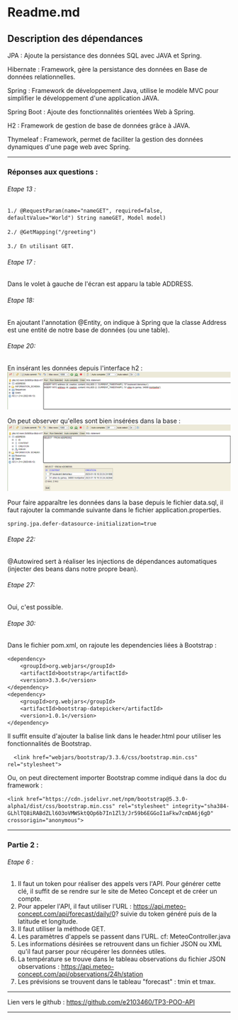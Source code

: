 # Readme.md

## Description des dépendances

JPA : Ajoute la persistance des données SQL avec JAVA et Spring.

Hibernate : Framework, gère la persistance des données en Base de données relationnelles.

Spring : Framework de développement Java, utilise le modèle MVC pour simplifier le développement d'une application JAVA.

Spring Boot : Ajoute des fonctionnalités orientées Web à Spring.

H2 : Framework de gestion de base de données grâce à JAVA.

Thymeleaf : Framework, permet de faciliter la gestion des données dynamiques d'une page web avec Spring.

---

### Réponses aux questions : 

###### Etape 13 :

    1./ @RequestParam(name="nameGET", required=false, defaultValue="World") String nameGET, Model model)

    2./ @GetMapping("/greeting")

    3./ En utilisant GET.

###### Etape 17 :

Dans le volet à gauche de l'écran est apparu la table ADDRESS.


###### Etape 18:

En ajoutant l'annotation @Entity, on indique à Spring que la classe Address est une entité 
de notre base de données (ou une table).

###### Etape 20:

En insérant les données depuis l'interface h2 :
![img.png](img.png)

On peut observer qu'elles sont bien insérées dans la base : 
![img_1.png](img_1.png)

Pour faire apparaître les données dans la base depuis le fichier data.sql,
il faut rajouter la commande suivante dans le fichier application.properties. 

    spring.jpa.defer-datasource-initialization=true

###### Etape 22:

@Autowired sert à réaliser les injections de dépendances automatiques (injecter des beans dans notre propre bean).

###### Etape 27:

Oui, c'est possible.

###### Etape 30:

Dans le fichier pom.xml, on rajoute les dependencies liées à Bootstrap : 

    <dependency>
        <groupId>org.webjars</groupId>
        <artifactId>bootstrap</artifactId>
        <version>3.3.6</version>
    </dependency>
    <dependency>
        <groupId>org.webjars</groupId>
        <artifactId>bootstrap-datepicker</artifactId>
        <version>1.0.1</version>
    </dependency>

Il suffit ensuite d'ajouter la balise link dans le header.html pour utiliser les fonctionnalités de Bootstrap.

      <link href="webjars/bootstrap/3.3.6/css/bootstrap.min.css" rel="stylesheet">

Ou, on peut directement importer Bootstrap comme indiqué dans la doc du framework :

    <link href="https://cdn.jsdelivr.net/npm/bootstrap@5.3.0-alpha1/dist/css/bootstrap.min.css" rel="stylesheet" integrity="sha384-GLhlTQ8iRABdZLl6O3oVMWSktQOp6b7In1Zl3/Jr59b6EGGoI1aFkw7cmDA6j6gD" crossorigin="anonymous">

---

### Partie 2 : 

###### Etape 6 :

1. Il faut un token pour réaliser des appels vers l'API. Pour générer cette clé, il suffit de se rendre
sur le site de Meteo Concept et de créer un compte.
2. Pour appeler l'API, il faut utiliser l'URL : https://api.meteo-concept.com/api/forecast/daily/0? suivie du token
généré puis de la latitude et longitude.
3. Il faut utiliser la méthode GET.
4. Les paramètres d'appels se passent dans l'URL. cf: MeteoController.java
5. Les informations désirées se retrouvent dans un fichier JSON ou XML qu'il faut parser pour récupérer les données utiles.
6. La température se trouve dans le tableau observations du fichier JSON observations : https://api.meteo-concept.com/api/observations/24h/station
7. Les prévisions se trouvent dans le tableau "forecast" : tmin et tmax.

----

Lien vers le github : https://github.com/e2103460/TP3-POO-API

---

